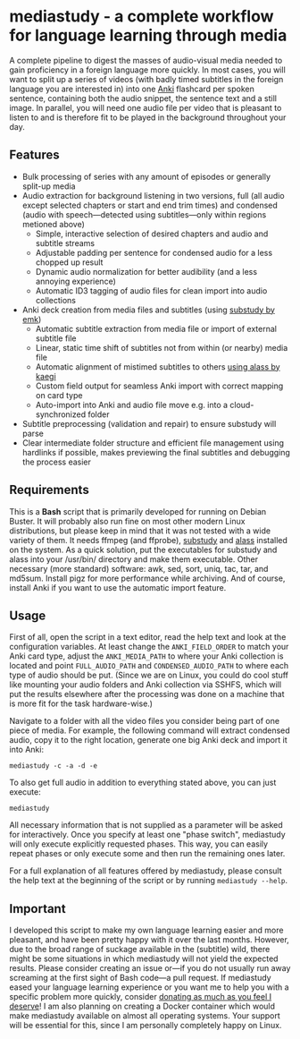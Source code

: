 # mediastudy - a complete workflow for language learning through media

A complete pipeline to digest the masses of audio-visual media needed to gain proficiency in a foreign language more quickly.
In most cases, you will want to split up a series of videos (with badly timed subtitles in the foreign language you are interested in) into one [Anki](https://apps.ankiweb.net/) flashcard per spoken sentence, containing both the audio snippet, the sentence text and a still image.
In parallel, you will need one audio file per video that is pleasant to listen to and is therefore fit to be played in the background throughout your day.

## Features

- Bulk processing of series with any amount of episodes or generally split-up media
- Audio extraction for background listening in two versions, full (all audio except selected chapters or start and end trim times) and condensed (audio with speech—detected using subtitles—only within regions metioned above)
  - Simple, interactive selection of desired chapters and audio and subtitle streams
  - Adjustable padding per sentence for condensed audio for a less chopped up result
  - Dynamic audio normalization for better audibility (and a less annoying experience)
  - Automatic ID3 tagging of audio files for clean import into audio collections
- Anki deck creation from media files and subtitles (using [substudy by emk](https://github.com/emk/subtitles-rs/tree/master/substudy))
  - Automatic subtitle extraction from media file or import of external subtitle file
  - Linear, static time shift of subtitles not from within (or nearby) media file
  - Automatic alignment of mistimed subtitles to others [using alass by kaegi](https://github.com/kaegi/alass)
  - Custom field output for seamless Anki import with correct mapping on card type
  - Auto-import into Anki and audio file move e.g. into a cloud-synchronized folder
- Subtitle preprocessing (validation and repair) to ensure substudy will parse
- Clear intermediate folder structure and efficient file management using hardlinks if possible, makes previewing the final subtitles and debugging the process easier

## Requirements

This is a **Bash** script that is primarily developed for running on Debian Buster.
It will probably also run fine on most other modern Linux distributions, but please keep in mind that it was not tested with a wide variety of them.
It needs ffmpeg (and ffprobe), [substudy](https://github.com/emk/subtitles-rs/tree/master/substudy) and [alass](https://github.com/kaegi/alass) installed on the system.
As a quick solution, put the executables for substudy and alass into your /usr/bin/ directory and make them executable.
Other necessary (more standard) software: awk, sed, sort, uniq, tac, tar, and md5sum.
Install pigz for more performance while archiving.
And of course, install Anki if you want to use the automatic import feature.

## Usage

First of all, open the script in a text editor, read the help text and look at the configuration variables.
At least change the `ANKI_FIELD_ORDER` to match your Anki card type, adjust the `ANKI_MEDIA_PATH` to where your Anki collection is located and point `FULL_AUDIO_PATH` and `CONDENSED_AUDIO_PATH` to where each type of audio should be put.
(Since we are on Linux, you could do cool stuff like mounting your audio folders and Anki collection via SSHFS, which will put the results elsewhere after the processing was done on a machine that is more fit for the task hardware-wise.)

Navigate to a folder with all the video files you consider being part of one piece of media.
For example, the following command will extract condensed audio, copy it to the right location, generate one big Anki deck and import it into Anki:

`mediastudy -c -a -d -e`

To also get full audio in addition to everything stated above, you can just execute:

`mediastudy`

All necessary information that is not supplied as a parameter will be asked for interactively.
Once you specify at least one "phase switch", mediastudy will only execute explicitly requested phases.
This way, you can easily repeat phases or only execute some and then run the remaining ones later.

For a full explanation of all features offered by mediastudy, please consult the help text at the beginning of the script or by running `mediastudy --help`.

## Important

I developed this script to make my own language learning easier and more pleasant, and have been pretty happy with it over the last months.
However, due to the broad range of suckage available in the (subtitle) wild, there might be some situations in which mediastudy will not yield the expected results.
Please consider creating an issue or—if you do not usually run away screaming at the first sight of Bash code—a pull request.
If mediastudy eased your language learning experience or you want me to help you with a specific problem more quickly, consider [donating as much as you feel I deserve](https://www.paypal.me/jojosoft/5)!
I am also planning on creating a Docker container which would make mediastudy available on almost all operating systems.
Your support will be essential for this, since I am personally completely happy on Linux.

